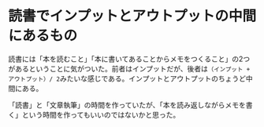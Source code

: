 # 読書でインプットとアウトプットの中間にあるもの

読書には「本を読むこと」「本に書いてあることからメモをつくること」の2つがあるということに気がついた。前者はインプットだが、後者は`（インプット + アウトプット）/ 2`みたいな感じである。インプットとアウトプットのちょうど中間にある。

「読書」と「文章執筆」の時間を作っていたが、「本を読み返しながらメモを書く」という時間を作ってもいいのではないかと思った。